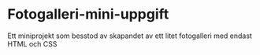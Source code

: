 # Fotogalleri-mini-uppgift
Ett miniprojekt som besstod av skapandet av ett litet fotogalleri med endast HTML och CSS 
